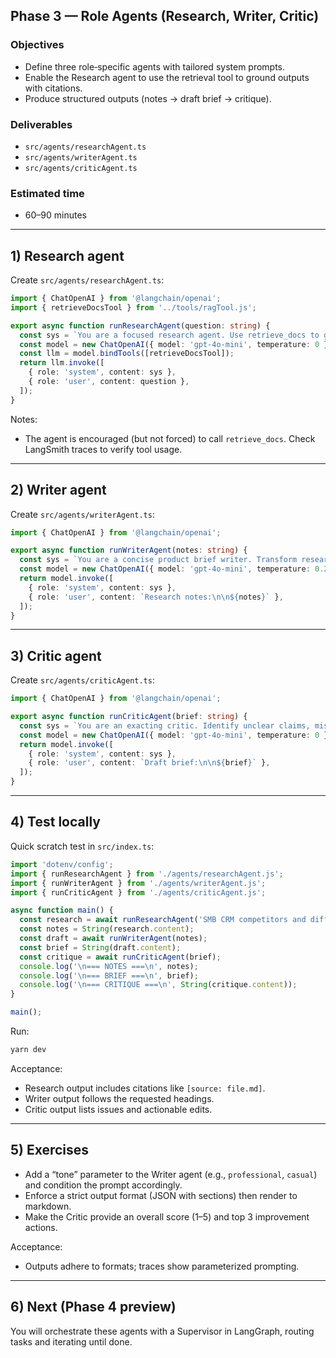 ## Phase 3 — Role Agents (Research, Writer, Critic)

### Objectives

- Define three role‑specific agents with tailored system prompts.
- Enable the Research agent to use the retrieval tool to ground outputs with citations.
- Produce structured outputs (notes → draft brief → critique).

### Deliverables

- `src/agents/researchAgent.ts`
- `src/agents/writerAgent.ts`
- `src/agents/criticAgent.ts`

### Estimated time

- 60–90 minutes

---

## 1) Research agent

Create `src/agents/researchAgent.ts`:

```ts
import { ChatOpenAI } from '@langchain/openai';
import { retrieveDocsTool } from '../tools/ragTool.js';

export async function runResearchAgent(question: string) {
  const sys = `You are a focused research agent. Use retrieve_docs to ground your answers. Always cite sources as [source: FILENAME]. Output bullet notes.`;
  const model = new ChatOpenAI({ model: 'gpt-4o-mini', temperature: 0 });
  const llm = model.bindTools([retrieveDocsTool]);
  return llm.invoke([
    { role: 'system', content: sys },
    { role: 'user', content: question },
  ]);
}
```

Notes:

- The agent is encouraged (but not forced) to call `retrieve_docs`. Check LangSmith traces to verify tool usage.

---

## 2) Writer agent

Create `src/agents/writerAgent.ts`:

```ts
import { ChatOpenAI } from '@langchain/openai';

export async function runWriterAgent(notes: string) {
  const sys = `You are a concise product brief writer. Transform research notes into a one-page brief with headings: Summary, Competitors, Differentiators, Launch Plan.`;
  const model = new ChatOpenAI({ model: 'gpt-4o-mini', temperature: 0.2 });
  return model.invoke([
    { role: 'system', content: sys },
    { role: 'user', content: `Research notes:\n\n${notes}` },
  ]);
}
```

---

## 3) Critic agent

Create `src/agents/criticAgent.ts`:

```ts
import { ChatOpenAI } from '@langchain/openai';

export async function runCriticAgent(brief: string) {
  const sys = `You are an exacting critic. Identify unclear claims, missing data, and biased statements. Suggest concrete edits.`;
  const model = new ChatOpenAI({ model: 'gpt-4o-mini', temperature: 0 });
  return model.invoke([
    { role: 'system', content: sys },
    { role: 'user', content: `Draft brief:\n\n${brief}` },
  ]);
}
```

---

## 4) Test locally

Quick scratch test in `src/index.ts`:

```ts
import 'dotenv/config';
import { runResearchAgent } from './agents/researchAgent.js';
import { runWriterAgent } from './agents/writerAgent.js';
import { runCriticAgent } from './agents/criticAgent.js';

async function main() {
  const research = await runResearchAgent('SMB CRM competitors and differentiators for a new entrant');
  const notes = String(research.content);
  const draft = await runWriterAgent(notes);
  const brief = String(draft.content);
  const critique = await runCriticAgent(brief);
  console.log('\n=== NOTES ===\n', notes);
  console.log('\n=== BRIEF ===\n', brief);
  console.log('\n=== CRITIQUE ===\n', String(critique.content));
}

main();
```

Run:

```bash
yarn dev
```

Acceptance:

- Research output includes citations like `[source: file.md]`.
- Writer output follows the requested headings.
- Critic output lists issues and actionable edits.

---

## 5) Exercises

- Add a “tone” parameter to the Writer agent (e.g., `professional`, `casual`) and condition the prompt accordingly.
- Enforce a strict output format (JSON with sections) then render to markdown.
- Make the Critic provide an overall score (1–5) and top 3 improvement actions.

Acceptance:

- Outputs adhere to formats; traces show parameterized prompting.

---

## 6) Next (Phase 4 preview)

You will orchestrate these agents with a Supervisor in LangGraph, routing tasks and iterating until done.
